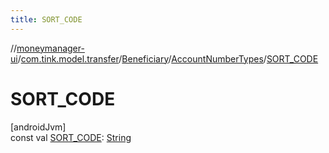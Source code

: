 ```yaml
---
title: SORT_CODE
---
```

//[moneymanager-ui](../../../../index.html)/[com.tink.model.transfer](../../index.html)/[Beneficiary](../index.html)/[AccountNumberTypes](index.html)/[SORT_CODE](-s-o-r-t_-c-o-d-e.html)



# SORT_CODE



[androidJvm]\
const val [SORT_CODE](-s-o-r-t_-c-o-d-e.html): [String](https://kotlinlang.org/api/latest/jvm/stdlib/kotlin/-string/index.html)





